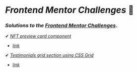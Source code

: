 # _Frontend Mentor Challenges_ 🙋‍

### _Solutions to the_ [_Frontend Mentor Challenges_](https://www.frontendmentor.io).


✔ [_NFT preview card component_](https://github.com/sookm/frontendmentor-chanllenges/tree/main/nft-preview-card-component-main)
- [_link_](https://sookm.github.io/frontendmentor-chanllenges/nft-preview-card-component-main/)

✔ [_Testimonials grid section using CSS Grid_](https://github.com/sookm/frontendmentor-chanllenges/tree/main/testimonials-grid-section-main)
- [_link_](https://sookm.github.io/frontendmentor-chanllenges/testimonials-grid-section-main/)
